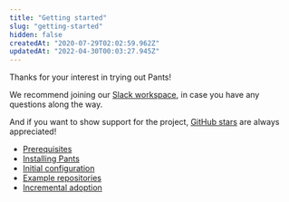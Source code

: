 ```yaml
---
title: "Getting started"
slug: "getting-started"
hidden: false
createdAt: "2020-07-29T02:02:59.962Z"
updatedAt: "2022-04-30T00:03:27.945Z"
---
```

Thanks for your interest in trying out Pants! 

We recommend joining our [Slack workspace](doc:the-pants-community), in case you have any questions along the way.   

And if you want to show support for the project, [GitHub stars](https://github.com/pantsbuild/pants) are always appreciated!

* [Prerequisites](doc:prerequisites) 
* [Installing Pants](doc:installation) 
* [Initial configuration](doc:initial-configuration)
* [Example repositories](doc:example-repos)
* [Incremental adoption](doc:existing-repositories)